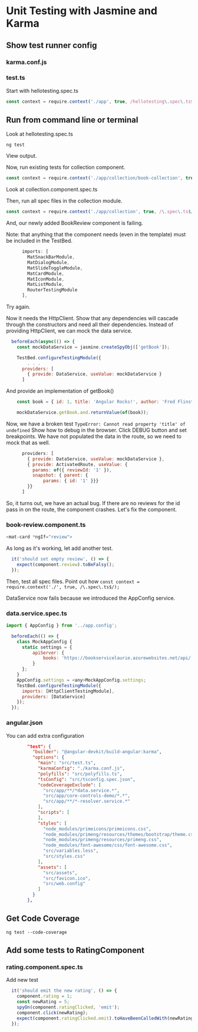 # Unit Testing with Jasmine and Karma

## Show test runner config

### karma.conf.js

### test.ts
Start with hellotesting.spec.ts
```javascript
const context = require.context('./app', true, /hellotesting\.spec\.ts$/);
```

## Run from command line or terminal
Look at hellotesting.spec.ts
```
ng test
```
View output.

Now, run existing tests for collection component.
```javascript
const context = require.context('./app/collection/book-collection', true, /collection.component\.spec\.ts$/);
```
Look at collection.component.spec.ts

Then, run all spec files in the collection module.
```javascript
const context = require.context('./app/collection', true, /\.spec\.ts$/);
```
And, our newly added BookReview component is failing.

Note: that anything that the component needs (even in the template) must be included in the TestBed.
```javascript
      imports: [
        MatSnackBarModule,
        MatDialogModule,
        MatSlideToggleModule,
        MatCardModule,
        MatIconModule,
        MatListModule,
        RouterTestingModule
      ],
```

Try again.

Now it needs the HttpClient. Show that any dependencies will cascade through the constructors and need all their dependencies. Instead of providing HttpClient, we can mock the data service.

```javascript
  beforeEach(async(() => {
    const mockDataService = jasmine.createSpyObj(['getBook']);

    TestBed.configureTestingModule({
        . . .
      providers: [
        { provide: DataService, useValue: mockDataService }
      ]
```
And provide an implementation of getBook()
```javascript
    const book = { id: 1, title: 'Angular Rocks!', author: 'Fred Flinstone', isCheckedOut: true, rating: 5, bookReviews: []};

    mockDataService.getBook.and.returnValue(of(book));
```

Now, we have a broken test ```TypeError: Cannot read property 'title' of undefined```
Show how to debug in the browser. Click DEBUG button and set breakpoints.
We have not populated the data in the route, so we need to mock that as well.

```javascript
      providers: [
        { provide: DataService, useValue: mockDataService },
        { provide: ActivatedRoute, useValue: {
          params: of({ reviewId: '1' }),
          snapshot: { parent: {
              params: { id: '1' }}}
        }}
      ]
```

So, it turns out, we have an actual bug. If there are no reviews for the id pass in on the route, the component crashes. Let's fix the component.

### book-review.component.ts
```javascript
<mat-card *ngIf="review">
```

As long as it's working, let add another test.

```javascript
  it('should set empty review', () => {
    expect(component.review).toBeFalsy();
  });
```

Then, test all spec files.
Point out how 
```const context = require.context('./', true, /\.spec\.ts$/);```

DataService now fails because we introduced the AppConfig service.

### data.service.spec.ts
```javascript
import { AppConfig } from '../app.config';

  beforeEach(() => {
    class MockAppConfig {
      static settings = {
          apiServer: {
              books: 'https://bookservicelaurie.azurewebsites.net/api/'
          }
      };
    }
    AppConfig.settings = <any>MockAppConfig.settings;
    TestBed.configureTestingModule({
      imports: [HttpClientTestingModule],
      providers: [DataService]
    });
  });
```

### angular.json
You can add extra configuration
```json
        "test": {
          "builder": "@angular-devkit/build-angular:karma",
          "options": {
            "main": "src/test.ts",
            "karmaConfig": "./karma.conf.js",
            "polyfills": "src/polyfills.ts",
            "tsConfig": "src/tsconfig.spec.json",
            "codeCoverageExclude": [
              "src/app/**/*data.service.*",
              "src/app/core-controls-demo/*.*",
              "src/app/**/*-resolver.service.*"
            ],
            "scripts": [
            ],
            "styles": [
              "node_modules/primeicons/primeicons.css",
              "node_modules/primeng/resources/themes/bootstrap/theme.css",
              "node_modules/primeng/resources/primeng.css",
              "node_modules/font-awesome/css/font-awesome.css",
              "src/variables.less",
              "src/styles.css"
            ],
            "assets": [
              "src/assets",
              "src/favicon.ico",
              "src/web.config"
            ]
          }
        },
```

## Get Code Coverage
```
ng test --code-coverage
```

## Add some tests to RatingComponent

### rating.component.spec.ts
Add new test

```javascript
  it('should emit the new rating', () => {
    component.rating = 1;
    const newRating = 5;
    spyOn(component.ratingClicked, 'emit');
    component.click(newRating);
    expect(component.ratingClicked.emit).toHaveBeenCalledWith(newRating);
  });
```


